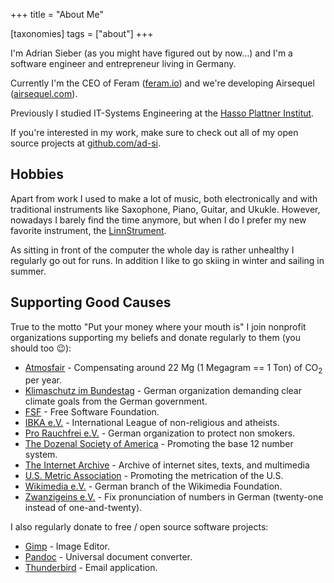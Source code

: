 +++
title = "About Me"

[taxonomies]
tags = ["about"]
+++

I'm Adrian Sieber (as you might have figured out by now…)
and I'm a software engineer and entrepreneur living in Germany.

Currently I'm the CEO of Feram ([feram.io])
and we're developing Airsequel ([airsequel.com]).

Previously I studied IT-Systems Engineering
at the [Hasso Plattner Institut][hpi].

If you're interested in my work, make sure to check out all of my
open source projects at [github.com/ad-si].

[feram.io]: https://www.feram.io
[airsequel.com]: https://www.airsequel.com
[programmiersprachenbuch.de]: http://programmiersprachenbuch.de
[hpi]: https://hpi.de
[github.com/ad-si]: https://github.com/ad-si


## Hobbies

Apart from work I used to make a lot of music, both electronically
and with traditional instruments like Saxophone, Piano, Guitar, and Ukukle.
However, nowadays I barely find the time anymore, but when I do
I prefer my new favorite instrument, the [LinnStrument].

As sitting in front of the computer the whole day is rather unhealthy
I regularly go out for runs.
In addition I like to go skiing in winter and sailing in summer.

[LinnStrument]: http://rogerlinndesign.com/linnstrument.html


## Supporting Good Causes

True to the motto "Put your money where your mouth is" I join
nonprofit organizations supporting my beliefs
and donate regularly to them (you should too 😉):

- [Atmosfair] -
    Compensating around 22 Mg (1 Megagram == 1 Ton) of CO<sub>2</sub> per year.
- [Klimaschutz im Bundestag] - German organization demanding clear climate goals
    from the German government.
- [FSF] - Free Software Foundation.
- [IBKA e.V.] - International League of non-religious and atheists.
- [Pro Rauchfrei e.V.] - German organization to protect non smokers.
- [The Dozenal Society of America] - Promoting the base 12 number system.
- [The Internet Archive] - Archive of internet sites, texts, and multimedia
- [U.S. Metric Association] - Promoting the metrication of the U.S.
- [Wikimedia e.V.] - German branch of the Wikimedia Foundation.
- [Zwanzigeins e.V.] - Fix pronunciation of numbers in German
    (twenty-one instead of one-and-twenty).

[Atmosfair]: https://atmosfair.de
[Klimaschutz im Bundestag]: https://klimaschutz-im-bundestag.de
[FSF]: https://fsf.org
[IBKA e.V.]: https://www.ibka.org
[Pro Rauchfrei e.V.]: https://www.pro-rauchfrei.de
[The Dozenal Society of America]: http://dozenal.org
[The Internet Archive]: https://archive.org
[U.S. Metric Association]: http://www.us-metric.org
[Wikimedia e.V.]: https://wikimedia.de
[Zwanzigeins e.V.]: https://zwanzigeins.jetzt


I also regularly donate to free / open source software projects:

- [Gimp] - Image Editor.
- [Pandoc] - Universal document converter.
- [Thunderbird] - Email application.

[Gimp]: https://www.gimp.org
[Pandoc]: https://pandoc.org
[Thunderbird]: https://www.thunderbird.net
